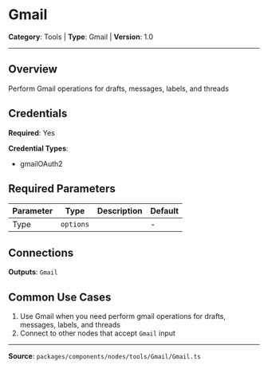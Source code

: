# Gmail

**Category**: Tools | **Type**: Gmail | **Version**: 1.0

---

## Overview

Perform Gmail operations for drafts, messages, labels, and threads

## Credentials

**Required**: Yes

**Credential Types**:
- gmailOAuth2

## Required Parameters

| Parameter | Type | Description | Default |
|-----------|------|-------------|---------|
| Type | `options` |  | - |

## Connections

**Outputs**: `Gmail`

## Common Use Cases

1. Use Gmail when you need perform gmail operations for drafts, messages, labels, and threads
2. Connect to other nodes that accept `Gmail` input

---

**Source**: `packages/components/nodes/tools/Gmail/Gmail.ts`